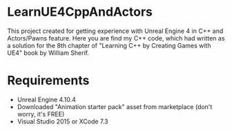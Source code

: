 # LearnUE4CppAndActors
This project created for getting experience with Unreal Engine 4 in C++ and Actors/Pawns feature. Here you are find my C++ code, which had written as a solution for the 8th chapter of "Learning C++ by Creating Games with UE4" book by William Sherif.

# Requirements
- Unreal Engine 4.10.4
- Downloaded "Animation starter pack" asset from marketplace (don't worry, it's FREE)
- Visual Studio 2015 or XCode 7.3
